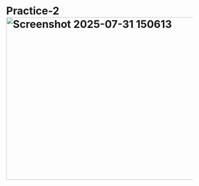 # Practice-2<img width="818" height="438" alt="Screenshot 2025-07-31 150613" src="https://github.com/user-attachments/assets/85d900ba-25f6-4e19-b92e-9f1ef83512ae" />
